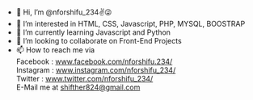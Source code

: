 - 👋 Hi, I’m @nforshifu_234✌😜
- 👀 I’m interested in HTML, CSS, Javascript, PHP, MYSQL, BOOSTRAP
- 🌱 I’m currently learning Javascript and Python
- 💞️ I’m looking to collaborate on Front-End Projects
- 📫 How to reach me via 
      <br>    Facebook : www.facebook.com/nforshifu.234/
      <br>    Instagram : www.instagram.com/nforshifu_234/
      <br>    Twitter : www.twitter.com/nforshifu_234/
      <br>    E-Mail me at shifther824@gmail.com

<!---
nforshifu-234/nforshifu-234 is a ✨ special ✨ repository because its `README.md` (this file) appears on your GitHub profile.
You can click the Preview link to take a look at your changes.
--->
